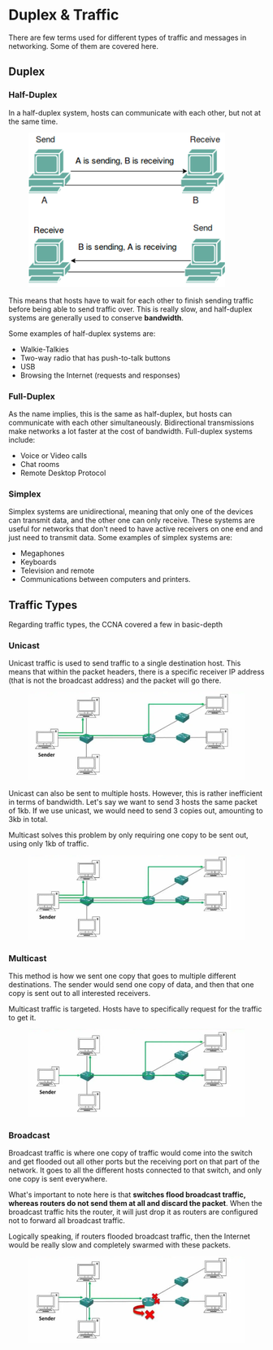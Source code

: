# Duplex & Traffic

There are few terms used for different types of traffic and messages in networking. Some of them are covered here.

## Duplex

### Half-Duplex

In a half-duplex system, hosts can communicate with each other, but not at the same time.&#x20;

<figure><img src="../../.gitbook/assets/image (7) (2).png" alt=""><figcaption></figcaption></figure>

This means that hosts have to wait for each other to finish sending traffic before being able to send traffic over. This is really slow, and half-duplex systems are generally used to conserve **bandwidth**.&#x20;

Some examples of half-duplex systems are:

* Walkie-Talkies
* Two-way radio that has push-to-talk buttons
* USB
* Browsing the Internet (requests and responses)

### Full-Duplex

As the name implies, this is the same as half-duplex, but hosts can communicate with each other simultaneously. Bidirectional transmissions make networks a lot faster at the cost of bandwidth. Full-duplex systems include:

* Voice or Video calls
* Chat rooms
* Remote Desktop Protocol

### Simplex

Simplex systems are unidirectional, meaning that only one of the devices can transmit data, and the other one can only receive. These systems are useful for networks that don't need to have active receivers on one end and just need to transmit data. Some examples of simplex systems are:

* Megaphones
* Keyboards
* Television and remote
* Communications between computers and printers.

## Traffic Types

Regarding traffic types, the CCNA covered a few in basic-depth

### Unicast

Unicast traffic is used to send traffic to a single destination host. This means that within the packet headers, there is a specific receiver IP address (that is not the broadcast address) and the packet will go there.

<figure><img src="../../.gitbook/assets/image (11) (2).png" alt=""><figcaption></figcaption></figure>

Unicast can also be sent to multiple hosts. However, this is rather inefficient in terms of bandwidth. Let's say we want to send 3 hosts the same packet of 1kb. If we use unicast, we would need to send 3 copies out, amounting to 3kb in total.&#x20;

Multicast solves this problem by only requiring one copy to be sent out, using only 1kb of traffic.

<figure><img src="../../.gitbook/assets/image (21) (2).png" alt=""><figcaption></figcaption></figure>

### Multicast

This method is how we sent one copy that goes to multiple different destinations. The sender would send one copy of data, and then that one copy is sent out to all interested receivers.

Multicast traffic is targeted. Hosts have to specifically request for the traffic to get it.

<figure><img src="../../.gitbook/assets/image (12) (2).png" alt=""><figcaption></figcaption></figure>

### Broadcast

Broadcast traffic is where one copy of traffic would come into the switch and get flooded out all other ports but the receiving port on that part of the network. It goes to all the different hosts connected to that switch, and only one copy is sent everywhere.

What's important to note here is that **switches flood broadcast traffic, whereas routers do not send them at all and discard the packet**. When the broadcast traffic hits the router, it will just drop it as routers are configured not to forward all broadcast traffic.&#x20;

Logically speaking, if routers flooded broadcast traffic, then the Internet would be really slow and completely swarmed with these packets.

<figure><img src="../../.gitbook/assets/image (15) (2).png" alt=""><figcaption></figcaption></figure>
